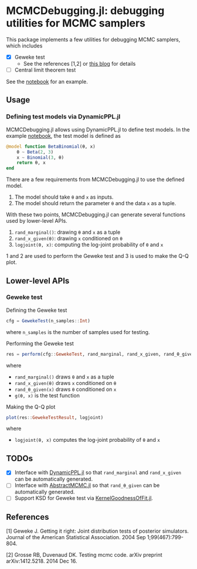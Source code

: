 # MCMCDebugging.jl: debugging utilities for MCMC samplers

This package implements a few utilities for debugging MCMC samplers, which includes

- [x] Geweke test
  - See the references [1,2] or [this blog](https://lips.cs.princeton.edu/testing-mcmc-code-part-2-integration-tests/) for details
- [ ] Central limit theorem test

See the [notebook](https://nbviewer.jupyter.org/github/xukai92/MCMCDebugging.jl/blob/master/docs/example.ipynb) for an example.

## Usage

### Defining test models via DynamicPPL.jl

MCMCDebugging.jl allows using DynamicPPL.jl to define test models.
In the example [notebook](https://nbviewer.jupyter.org/github/xukai92/MCMCDebugging.jl/blob/master/docs/example.ipynb), the test model is defined as

```julia
@model function BetaBinomial(θ, x)
    θ ~ Beta(2, 3)
    x ~ Binomial(3, θ)
    return θ, x
end
```

There are a few requirements from MCMCDebugging.jl to use the defined model.

1. The model should take `θ` and `x` as inputs.
2. The model should return the parameter `θ` and the data `x` as a tuple.

With these two points, MCMCDebugging.jl can generate several functions used by lower-level APIs.

1. `rand_marginal()`: drawing `θ` and `x` as a tuple
2. `rand_x_given(θ)`: drawing `x` conditioned on `θ`
3. `logjoint(θ, x)`: computing the log-joint probability of `θ` and `x`

1 and 2 are used to perform the Geweke test and 3 is used to make the Q-Q plot.

## Lower-level APIs

### Geweke test

Defining the Geweke test

```julia
cfg = GewekeTest(n_samples::Int)
```

where `n_samples` is the number of samples used for testing.

Performing the Geweke test

```julia
res = perform(cfg::GewekeTest, rand_marginal, rand_x_given, rand_θ_given, g=nothing; progress=true)
```

where

- `rand_marginal()` draws `θ` and `x` as a tuple
- `rand_x_given(θ)` draws `x` conditioned on `θ`
- `rand_θ_given(x)` draws `θ` conditioned on `x`
- `g(θ, x)` is the test function

Making the Q-Q plot

```julia
plot(res::GewekeTestResult, logjoint)
```

where

- `logjoint(θ, x)` computes the log-joint probability of `θ` and `x`

## TODOs

- [x] Interface with [DynamicPPL.jl](https://github.com/TuringLang/DynamicPPL.jl) so that `rand_marginal` and `rand_x_given` can be automatically generated.
- [ ] Interface with [AbstractMCMC.jl](https://github.com/TuringLang/AbstractMCMC.jl) so that `rand_θ_given` can be automatically generated.
- [ ] Support KSD for Geweke test via [KernelGoodnessOfFit.jl](https://github.com/torfjelde/KernelGoodnessOfFit.jl/tree/master/src).

## References

[1] Geweke J. Getting it right: Joint distribution tests of posterior simulators. Journal of the American Statistical Association. 2004 Sep 1;99(467):799-804.

[2] Grosse RB, Duvenaud DK. Testing mcmc code. arXiv preprint arXiv:1412.5218. 2014 Dec 16.
